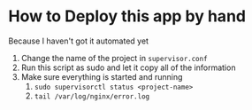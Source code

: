 # How to Deploy this app by hand
Because I haven't got it automated yet

1. Change the name of the project in `supervisor.conf`
2. Run this script as sudo and let it copy all of the information
3. Make sure everything is started and running
   1. `sudo supervisorctl status <project-name>`
   2. `tail /var/log/nginx/error.log`
